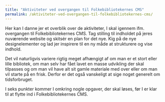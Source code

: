 ```yaml
---
title: "Aktiviteter ved overgangen til Folkebibliotekernes CMS"
permalink: /aktiviteter-ved-overgangen-til-folkebibliotekernes-cms/
---
```

Her kan I danne jer et overblik over de aktiviteter, I skal igennem ifm. overgangen til Folkebibliotekernes CMS. Tag stilling til indholdet på jeres nuværende website og skitsér en plan for det nye.
Kig på de nye designelementer og lad jer inspirere til en ny måde at strukturere og vise indhold. 

Det vil naturligvis variere rigtig meget afhængigt af om man er et stort eller lille bibliotek, om man selv har fået lavet en masse udvikling der skal tilpasses og om man vil have alt sit gamle materiale med over eller om man vil starte på en frisk. Derfor er det også vanskeligt at sige noget generelt om tidsforbruget.    

I seks punkter kommer I omkring nogle opgaver, der skal løses, før I er klar til at flytte ind i Folkebibliotekernes CMS.




